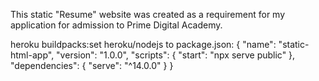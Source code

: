 This static "Resume" website was created as a requirement 
for my application for admission to Prime Digital Academy.


heroku buildpacks:set heroku/nodejs
to package.json:
{
  "name": "static-html-app",
  "version": "1.0.0",
  "scripts": {
    "start": "npx serve public"
  },
  "dependencies": {
    "serve": "^14.0.0"
  }
}

